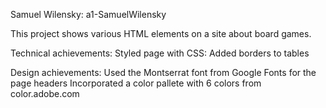 Samuel Wilensky: a1-SamuelWilensky

This project shows various HTML elements on a site about board games.

Technical achievements:
Styled page with CSS: Added borders to tables

Design achievements:
Used the Montserrat font from Google Fonts for the page headers
Incorporated a color pallete with 6 colors from color.adobe.com
